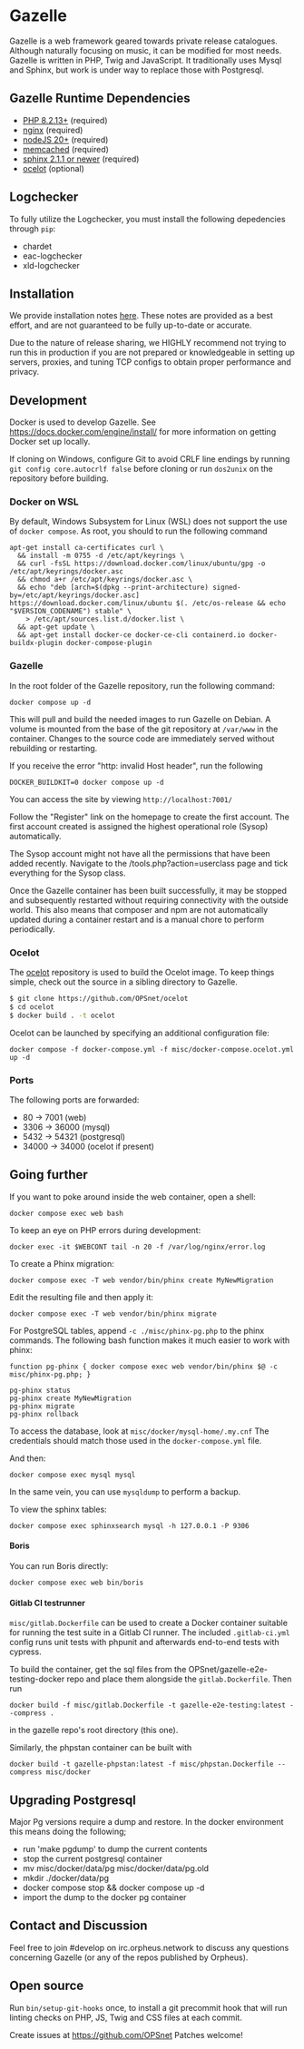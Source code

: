 # Gazelle

Gazelle is a web framework geared towards private release catalogues.
Although naturally focusing on music, it can be modified for most
needs. Gazelle is written in PHP, Twig and JavaScript. It traditionally
uses Mysql and Sphinx, but work is under way to replace those with
Postgresql.

## Gazelle Runtime Dependencies
* [PHP 8.2.13+](https://www.php.net/) (required)
* [nginx](http://wiki.nginx.org/Main) (required)
* [nodeJS 20+](https://nodejs.org/en/) (required)
* [memcached](http://memcached.org/) (required)
* [sphinx 2.1.1 or newer](http://sphinxsearch.com/) (required)
* [ocelot](https://github.com/OPSnet/Ocelot) (optional)

## Logchecker
To fully utilize the Logchecker, you must install the following
depedencies through `pip`:
* chardet
* eac-logchecker
* xld-logchecker

## Installation

We provide installation notes [here](docs/INSTALL.txt). These notes are provided
as a best effort, and are not guaranteed to be fully up-to-date or accurate.

Due to the nature of release sharing, we HIGHLY recommend not trying to run this in
production if you are not prepared or knowledgeable in setting up servers,
proxies, and tuning TCP configs to obtain proper performance and privacy.

## Development
Docker is used to develop Gazelle. See https://docs.docker.com/engine/install/
for more information on getting Docker set up locally.

If cloning on Windows, configure Git to avoid CRLF line endings by running `git config core.autocrlf false` before cloning or run `dos2unix` on the repository before building.

### Docker on WSL
By default, Windows Subsystem for Linux (WSL) does not support the use of
`docker compose`. As root, you should to run the following command

```
apt-get install ca-certificates curl \
  && install -m 0755 -d /etc/apt/keyrings \
  && curl -fsSL https://download.docker.com/linux/ubuntu/gpg -o /etc/apt/keyrings/docker.asc
  && chmod a+r /etc/apt/keyrings/docker.asc \
  && echo "deb [arch=$(dpkg --print-architecture) signed-by=/etc/apt/keyrings/docker.asc] https://download.docker.com/linux/ubuntu $(. /etc/os-release && echo "$VERSION_CODENAME") stable" \
    > /etc/apt/sources.list.d/docker.list \
  && apt-get update \
  && apt-get install docker-ce docker-ce-cli containerd.io docker-buildx-plugin docker-compose-plugin
```

### Gazelle
In the root folder of the Gazelle repository, run the following command:

`docker compose up -d`

This will pull and build the needed images to run Gazelle on Debian.
A volume is mounted from the base of the git repository at
`/var/www` in the container. Changes to the source code are
immediately served without rebuilding or restarting.

If you receive the error "http: invalid Host header", run the following

`DOCKER_BUILDKIT=0 docker compose up -d`

You can access the site by viewing `http://localhost:7001/`

Follow the "Register" link on the homepage to create the first account.
The first account created is assigned the highest operational role
(Sysop) automatically.

The Sysop account might not have all the permissions that have
been added recently. Navigate to the /tools.php?action=userclass
page and tick everything for the Sysop class.

Once the Gazelle container has been built successfully, it may be
stopped and subsequently restarted without requiring connectivity
with the outside world. This also means that composer and npm are
not automatically updated during a container restart and is a manual
chore to perform periodically.

### Ocelot
The [ocelot](https://github.com/OPSnet/Ocelot) repository is used to build the
Ocelot image. To keep things simple, check out the source in a sibling
directory to Gazelle.

```bash
$ git clone https://github.com/OPSnet/ocelot
$ cd ocelot
$ docker build . -t ocelot
```

Ocelot can be launched by specifying an additional configuration file:

`docker compose -f docker-compose.yml -f misc/docker-compose.ocelot.yml up -d`

### Ports
The following ports are forwarded:
* 80 -> 7001 (web)
* 3306 -> 36000 (mysql)
* 5432 -> 54321 (postgresql)
* 34000 -> 34000 (ocelot if present)

## Going further
If you want to poke around inside the web container, open a shell:

`docker compose exec web bash`

To keep an eye on PHP errors during development:

`docker exec -it $WEBCONT tail -n 20 -f /var/log/nginx/error.log`

To create a Phinx migration:

`docker compose exec -T web vendor/bin/phinx create MyNewMigration`

Edit the resulting file and then apply it:

`docker compose exec -T web vendor/bin/phinx migrate`

For PostgreSQL tables, append `-c ./misc/phinx-pg.php` to the phinx
commands. The following bash function makes it much easier to work with
phinx:

```
function pg-phinx { docker compose exec web vendor/bin/phinx $@ -c misc/phinx-pg.php; }

pg-phinx status
pg-phinx create MyNewMigration
pg-phinx migrate
pg-phinx rollback
```


To access the database, look at `misc/docker/mysql-home/.my.cnf`
The credentials should match those used in the `docker-compose.yml` file.

And then:

`docker compose exec mysql mysql`

In the same vein, you can use `mysqldump` to perform a backup.

To view the sphinx tables:

`docker compose exec sphinxsearch mysql -h 127.0.0.1 -P 9306`

#### Boris
You can run Boris directly:

`docker compose exec web bin/boris`

#### Gitlab CI testrunner
`misc/gitlab.Dockerfile` can be used to create a Docker container suitable for
running the test suite in a Gitlab CI runner. The included `.gitlab-ci.yml`
config runs unit tests with phpunit and afterwards end-to-end tests with
cypress.

To build the container, get the sql files from the OPSnet/gazelle-e2e-testing-docker
repo and place them alongside the `gitlab.Dockerfile`. Then run

    docker build -f misc/gitlab.Dockerfile -t gazelle-e2e-testing:latest --compress .

in the gazelle repo's root directory (this one).

Similarly, the phpstan container can be built with

    docker build -t gazelle-phpstan:latest -f misc/phpstan.Dockerfile --compress misc/docker

## Upgrading Postgresql
Major Pg versions require a dump and restore. In the docker environment
this means doing the following;
 - run 'make pgdump' to dump the current contents
 - stop the current postgresql container
 - mv misc/docker/data/pg misc/docker/data/pg.old
 - mkdir ./docker/data/pg
 - docker compose stop && docker compose up -d
 - import the dump to the docker pg container

## Contact and Discussion
Feel free to join #develop on irc.orpheus.network to discuss any
questions concerning Gazelle (or any of the repos published by
Orpheus).

## Open source
Run `bin/setup-git-hooks` once, to install a git precommit hook that will run linting
checks on PHP, JS, Twig and CSS files at each commit.

Create issues at https://github.com/OPSnet
Patches welcome!
